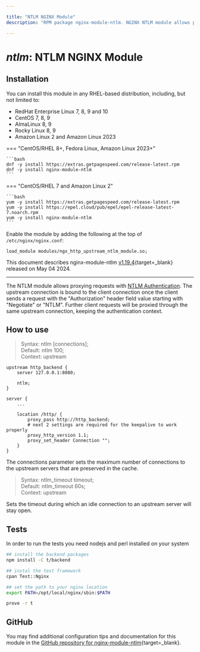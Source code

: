 ```yaml
---

title: "NTLM NGINX Module"
description: "RPM package nginx-module-ntlm. NGINX NTLM module allows proxying requests with NTLM Authentication "

---
```


# *ntlm*: NTLM NGINX Module


## Installation

You can install this module in any RHEL-based distribution, including, but not limited to:

* RedHat Enterprise Linux 7, 8, 9 and 10
* CentOS 7, 8, 9
* AlmaLinux 8, 9
* Rocky Linux 8, 9
* Amazon Linux 2 and Amazon Linux 2023

=== "CentOS/RHEL 8+, Fedora Linux, Amazon Linux 2023+"

    ```bash
    dnf -y install https://extras.getpagespeed.com/release-latest.rpm 
    dnf -y install nginx-module-ntlm
    ```

=== "CentOS/RHEL 7 and Amazon Linux 2"

    ```bash
    yum -y install https://extras.getpagespeed.com/release-latest.rpm
    yum -y install https://epel.cloud/pub/epel/epel-release-latest-7.noarch.rpm 
    yum -y install nginx-module-ntlm
    ```

Enable the module by adding the following at the top of `/etc/nginx/nginx.conf`:

```nginx
load_module modules/ngx_http_upstream_ntlm_module.so;
```


This document describes nginx-module-ntlm [v1.19.4](https://github.com/dvershinin/nginx-ntlm-module/releases/tag/v1.19.4){target=_blank} 
released on May 04 2024.

<hr />

The NTLM module allows proxying requests with [NTLM Authentication](https://en.wikipedia.org/wiki/Integrated_Windows_Authentication). The upstream connection is bound to the client connection once the client sends a request with the "Authorization" header field value starting with "Negotiate" or "NTLM". Further client requests will be proxied through the same upstream connection, keeping the authentication context.

## How to use

> Syntax:  ntlm [connections];  
> Default: ntlm 100;  
> Context: upstream 


```nginx
upstream http_backend {
    server 127.0.0.1:8080;

    ntlm;
}

server {
    ...

    location /http/ {
        proxy_pass http://http_backend;
        # next 2 settings are required for the keepalive to work properly
        proxy_http_version 1.1;
        proxy_set_header Connection "";
    }
}
```

The connections parameter sets the maximum number of connections to the upstream servers that are preserved in the cache.

> Syntax:  ntlm_timeout timeout;  
> Default: ntlm_timeout 60s;  
> Context: upstream  

Sets the timeout during which an idle connection to an upstream server will stay open.

## Tests

In order to run the tests you need nodejs and perl installed on your system

```bash
## install the backend packages
npm install -C t/backend

## instal the test framework
cpan Test::Nginx

## set the path to your nginx location
export PATH=/opt/local/nginx/sbin:$PATH

prove -r t
```


## GitHub

You may find additional configuration tips and documentation for this module in the [GitHub 
repository for 
nginx-module-ntlm](https://github.com/dvershinin/nginx-ntlm-module){target=_blank}.